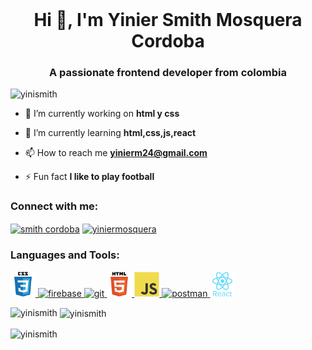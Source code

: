 
<img src="https://blog.ndepend.com/wp-content/uploads/Is-AI-Assisted-Coding-the-Next-Developer-Productivity-Silver-Bullet.png" alt="">

<h1 align="center">Hi 👋, I'm Yinier Smith Mosquera Cordoba</h1>
<h3 align="center">A passionate frontend developer from colombia</h3>

<p align="left"> <img src="https://komarev.com/ghpvc/?username=yinismith&label=Profile%20views&color=0e75b6&style=flat" alt="yinismith" /> </p>

- 🔭 I’m currently working on **html y css**

- 🌱 I’m currently learning **html,css,js,react**

- 📫 How to reach me **yinierm24@gmail.com**

- ⚡ Fun fact **I like to play football**

<h3 align="left">Connect with me:</h3>
<p align="left">
<a href="https://fb.com/smith cordoba" target="blank"><img align="center" src="https://raw.githubusercontent.com/rahuldkjain/github-profile-readme-generator/master/src/images/icons/Social/facebook.svg" alt="smith cordoba" height="30" width="40" /></a>
<a href="https://instagram.com/yiniermosquera" target="blank"><img align="center" src="https://raw.githubusercontent.com/rahuldkjain/github-profile-readme-generator/master/src/images/icons/Social/instagram.svg" alt="yiniermosquera" height="30" width="40" /></a>
</p>

<h3 align="left">Languages and Tools:</h3>
<p align="left"> <a href="https://www.w3schools.com/css/" target="_blank" rel="noreferrer"> <img src="https://raw.githubusercontent.com/devicons/devicon/master/icons/css3/css3-original-wordmark.svg" alt="css3" width="40" height="40"/> </a> <a href="https://firebase.google.com/" target="_blank" rel="noreferrer"> <img src="https://www.vectorlogo.zone/logos/firebase/firebase-icon.svg" alt="firebase" width="40" height="40"/> </a> <a href="https://git-scm.com/" target="_blank" rel="noreferrer"> <img src="https://www.vectorlogo.zone/logos/git-scm/git-scm-icon.svg" alt="git" width="40" height="40"/> </a> <a href="https://www.w3.org/html/" target="_blank" rel="noreferrer"> <img src="https://raw.githubusercontent.com/devicons/devicon/master/icons/html5/html5-original-wordmark.svg" alt="html5" width="40" height="40"/> </a> <a href="https://developer.mozilla.org/en-US/docs/Web/JavaScript" target="_blank" rel="noreferrer"> <img src="https://raw.githubusercontent.com/devicons/devicon/master/icons/javascript/javascript-original.svg" alt="javascript" width="40" height="40"/> </a> <a href="https://postman.com" target="_blank" rel="noreferrer"> <img src="https://www.vectorlogo.zone/logos/getpostman/getpostman-icon.svg" alt="postman" width="40" height="40"/> </a> <a href="https://reactjs.org/" target="_blank" rel="noreferrer"> <img src="https://raw.githubusercontent.com/devicons/devicon/master/icons/react/react-original-wordmark.svg" alt="react" width="40" height="40"/> </a> </p>

<p><img align="left" src="https://github-readme-stats.vercel.app/api/top-langs?username=yinismith&show_icons=true&locale=en&layout=compact" alt="yinismith" /></p>

<p>&nbsp;<img align="center" src="https://github-readme-stats.vercel.app/api?username=yinismith&show_icons=true&locale=en" alt="yinismith" /></p>

<p><img align="center" src="https://github-readme-streak-stats.herokuapp.com/?user=yinismith&" alt="yinismith" /></p>

